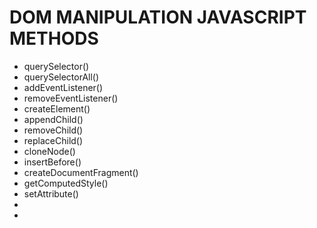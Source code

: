 <h1>DOM MANIPULATION JAVASCRIPT METHODS</h1>
<ul>
    <li>querySelector()</li>
    <li>querySelectorAll()</li>
    <li>addEventListener()</li>
    <li>removeEventListener()</li>
    <li>createElement()</li>
    <li>appendChild()</li>
    <li>removeChild()</li>
    <li>replaceChild()</li>
    <li>cloneNode()</li>
    <li>insertBefore()</li>
    <li>createDocumentFragment()</li>
    <li>getComputedStyle()</li>
    <li>setAttribute()</li>
    <li></li>
    <li></li>
</ul>